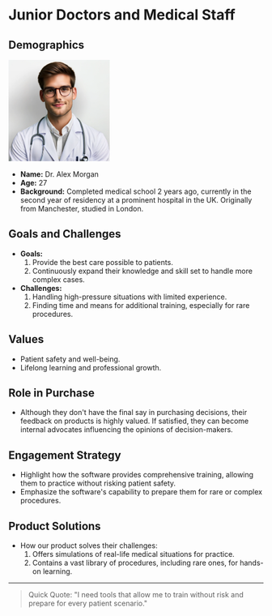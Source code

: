 # Junior Doctors and Medical Staff

## Demographics
<img src="images/Junior Doctors.webp" height=200/>

- **Name:** Dr. Alex Morgan
- **Age:** 27
- **Background:** Completed medical school 2 years ago, currently in the second year of residency at a prominent hospital in the UK. Originally from Manchester, studied in London.

## Goals and Challenges
- **Goals:** 
  1. Provide the best care possible to patients.
  2. Continuously expand their knowledge and skill set to handle more complex cases.
- **Challenges:** 
  1. Handling high-pressure situations with limited experience.
  2. Finding time and means for additional training, especially for rare procedures.

## Values
- Patient safety and well-being.
- Lifelong learning and professional growth.

## Role in Purchase
- Although they don't have the final say in purchasing decisions, their feedback on products is highly valued. If satisfied, they can become internal advocates influencing the opinions of decision-makers.

## Engagement Strategy
- Highlight how the software provides comprehensive training, allowing them to practice without risking patient safety.
- Emphasize the software's capability to prepare them for rare or complex procedures.

## Product Solutions
- How our product solves their challenges:
  1. Offers simulations of real-life medical situations for practice.
  2. Contains a vast library of procedures, including rare ones, for hands-on learning.

---
> Quick Quote: "I need tools that allow me to train without risk and prepare for every patient scenario."